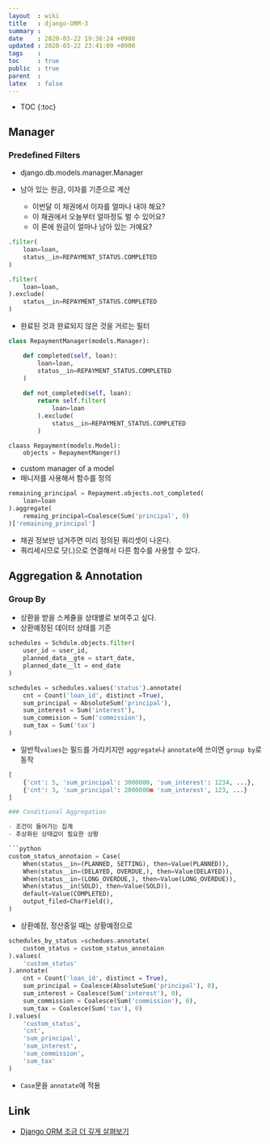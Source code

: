 ```yaml
---
layout  : wiki
title   : django-ORM-3
summary : 
date    : 2020-03-22 19:36:24 +0900
updated : 2020-03-22 23:41:09 +0900
tags    : 
toc     : true
public  : true
parent  : 
latex   : false
---
```

* TOC
{:toc}

## Manager

### Predefined Filters

- django.db.models.manager.Manager

- 남아 있는 원금, 이자를 기준으로 계산
    - 이번달 이 채권에서 이자를 얼마나 내야 해요?
    - 이 채권에서 오늘부터 얼마정도 벌 수 있어요?
    - 이 론에 원금이 얼마나 남아 있는 거예요?

```python
.filter(
    loan=loan,
    status__in=REPAYMENT_STATUS.COMPLETED
)

.filter(
    loan=loan,
).exclude(
    status__in=REPAYMENT_STATUS.COMPLETED    
)
```

- 완료된 것과 완료되지 않은 것을 거르는 필터


```python
class RepaymentManager(models.Manager):

    def completed(self, loan):
        loan=loan,
        status__in=REPAYMENT_STATUS.COMPLETED
    )
    
    def not_completed(self, loan):
        return self.filter(
            loan=loan
        ).exclude(
            status__in=REPAYMENT_STATUS.COMPLETED
        )
```

```python
claass Repayment(models.Model):
    objects = RepaymentManger()
```

- custom manager of a model
- 매니저를 사용해서 함수를 정의

```python
remaining_principal = Repayment.objects.not_completed(
    loan=loan
).aggregate(
    remaing_principal=Coalesce(Sum('principal', 0)
)['remaining_principal']
```

- 채권 정보만 넘겨주면 미리 정의된 쿼리셋이 나온다.
- 쿼리세시므로 닷(.)으로 연결해서 다른 함수를 사용할 수 있다.

## Aggregation & Annotation

### Group By

- 상환을 받을 스케쥴을 상태별로 보여주고 싶다.
- 상환예정된 데이터 상태를 기준

```python
schedules = Schdule.objects.filter(
    user_id = user_id,
    planned_data__gte = start_date,
    planned_date__lt = end_date
)
```

```python
schedules = schedules.values('status').annotate(
    cnt = Count('loan_id', distinct =True),
    sum_principal = AbsoluteSum('principal'),
    sum_interest = Sum('interest'),
    sum_commision = Sum('commission'),
    sum_tax = Sum('tax')
)
```

- 일반적`values`는 필드를 가리키지만 `aggregate`나 `annotate`에 쓰이면 `group by`로 동작


```python
[
    {'cnt': 5, 'sum_principal': 3000000, 'sum_interest': 1234, ...},
    {'cnt': 3, 'sum_principal': 2000000m 'sum_interest', 123, ...}
]

### Conditional Aggregation

- 조건이 들어가는 집계
- 추상화된 상태값이 필요한 상황

```python
custom_status_annotaion = Case(
    When(status__in=(PLANNED, SETTING), then=Value(PLANNED)),
    When(status__in=(DELAYED, OVERDUE,), then=Value(DELAYED)),
    When(status__in=(LONG_OVERDUE,), then=Value(LONG_OVERDUE)),
    When(status__in(SOLD), then=Value(SOLD)),
    default=Value(COMPLETED),
    output_filed=CharField(),
)
```

- 상환예정, 정산중일 때는 상황예정으로

```python
schedules_by_status =schedues.annotate(
    custom_status = custom_status_annotaion
).values(
    'custom_status'
).annotate(
    cnt = Count('loan_id', distinct = True),
    sum_principal = Coalesce(AbsoluteSum('principal'), 0),
    sum_interest = Coalesce(Sum('interest'), 0),
    sum_commission = Coalesce(Sum('commission'), 0),
    sum_tax = Coalesce(Sum('tax'), 0)
).values(
    'custom_status',
    'cnt',
    'sum_principal',
    'sum_interest',
    'sum_commission',
    'sum_tax'
)
```

- `Case`문을 `annotate`에 적용

## Link

- [Django ORM 조금 더 깊게 살펴보기](https://www.slideshare.net/iandmyhand/pycon-kr-2018-effective-tips-for-django-orm-in-practice-110522221)
